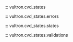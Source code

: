 ::: vultron.cvd_states

::: vultron.cvd_states.errors

::: vultron.cvd_states.states

::: vultron.cvd_states.validations